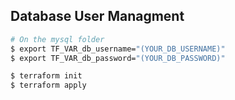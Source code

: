 
## Database User Managment
```sh
# On the mysql folder
$ export TF_VAR_db_username="(YOUR_DB_USERNAME)"
$ export TF_VAR_db_password="(YOUR_DB_PASSWORD)"

$ terraform init
$ terraform apply
```
